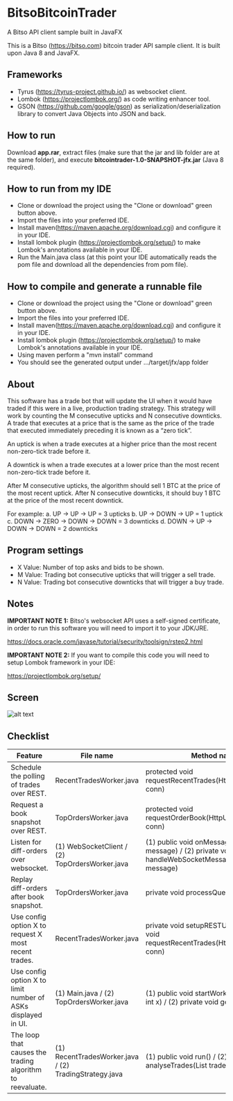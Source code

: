 # BitsoBitcoinTrader
A Bitso API client sample built in JavaFX

This is a Bitso (https://bitso.com) bitcoin trader API sample client. It is built upon Java 8 and JavaFX.

## Frameworks
- Tyrus (https://tyrus-project.github.io/) as websocket client.
- Lombok (https://projectlombok.org/) as code writing enhancer tool.
- GSON (https://github.com/google/gson) as serialization/deserialization library to convert Java Objects into JSON and back.

## How to run
Download **app.rar**, extract files (make sure that the jar and lib folder are at the same folder), and execute **bitcointrader-1.0-SNAPSHOT-jfx.jar** (Java 8 required).

## How to run from my IDE
- Clone or download the project using the "Clone or download" green button above.
- Import the files into your preferred IDE.
- Install maven(https://maven.apache.org/download.cgi) and configure it in your IDE.
- Install lombok plugin (https://projectlombok.org/setup/) to make Lombok's annotations available in your IDE.
- Run the Main.java class (at this point your IDE automatically reads the pom file and download all the dependencies from pom file).

## How to compile and generate a runnable file
- Clone or download the project using the "Clone or download" green button above.
- Import the files into your preferred IDE.
- Install maven(https://maven.apache.org/download.cgi) and configure it in your IDE.
- Install lombok plugin (https://projectlombok.org/setup/) to make Lombok's annotations available in your IDE. 
- Using maven perform a "mvn install" command
- You should see the generated output under .../target/jfx/app folder

## About

This software has a trade bot that will update the UI when it would have traded if this were in a live, production trading strategy. This
strategy will work by counting the M consecutive upticks and N consecutive downticks. A trade that executes at a price that is the same as the price of the trade that executed immediately preceding it is known as a “zero tick”. 

An uptick is when a trade executes at a higher price than the most recent non-zero-tick trade before it. 

A downtick is when a trade executes at a lower price than the most recent non-zero-tick trade before it. 

After M consecutive upticks, the algorithm should sell 1 BTC at the price of the most recent uptick. After N​ consecutive downticks, it should buy 1 BTC at the price of the most recent downtick. 

For example:
a. UP -> UP -> UP = 3 upticks
b. UP -> DOWN -> UP = 1 uptick
c. DOWN -> ZERO -> DOWN -> DOWN = 3 downticks
d. DOWN -> UP -> DOWN -> DOWN = 2 downticks

## Program settings

- X Value: Number of top asks and bids to be shown.
- M Value: Trading bot consecutive upticks that will trigger a sell trade.
- N Value: Trading bot consecutive downticks that will trigger a buy trade.

## Notes

**IMPORTANT NOTE 1:**
Bitso's websocket API uses a self-signed certificate, in order to run this software you will need to import it to your JDK/JRE.

https://docs.oracle.com/javase/tutorial/security/toolsign/rstep2.html

**IMPORTANT NOTE 2:**
If you want to compile this code you will need to setup Lombok framework in your IDE:

https://projectlombok.org/setup/

## Screen

![alt text](https://preview.ibb.co/hqQPvm/Screenshot1.png)

## Checklist


| Feature       | File name     | Method name |
| ------------- | ------------- | ----------- |
| Schedule the polling of trades over REST.                    | RecentTradesWorker.java  | protected void requestRecentTrades(HttpURLConnection conn) |
| Request a book snapshot over REST.                           | TopOrdersWorker.java  | protected void requestOrderBook(HttpURLConnection conn) |
| Listen for diff-orders over websocket.                       | (1) WebSocketClient / (2) TopOrdersWorker.java  | (1) public void onMessage(String message) / (2) private void handleWebSocketMessage(String message) |
| Replay diff-orders after book snapshot.                      | TopOrdersWorker.java  | private void processQueuedDiffOrders() |
| Use config option X to request X most recent trades.         | RecentTradesWorker.java | private void setupRESTURL() / protected void requestRecentTrades(HttpURLConnection conn) |
| Use config option X to limit number of ASKs displayed in UI. | (1) Main.java / (2) TopOrdersWorker.java  | (1) public void startWorkers(int m, int n, int x) / (2) private void generateOutput() |
| The loop that causes the trading algorithm to reevaluate.    | (1) RecentTradesWorker.java / (2) TradingStrategy.java  | (1) public void run() / (2) private void analyseTrades(List<Trade> tradeList) |
